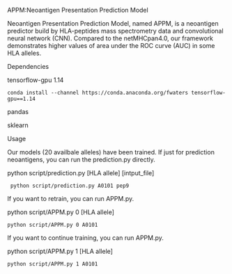 APPM:Neoantigen Presentation Prediction Model

Neoantigen Presentation Prediction Model, named APPM, is a neoantigen predictor build by HLA-peptides mass spectrometry data and convolutional neural network (CNN). Compared to the netMHCpan4.0, our framework demonstrates higher values of area under the ROC curve (AUC) in some HLA alleles.

Dependencies

tensorflow-gpu 1.14

    conda install --channel https://conda.anaconda.org/fwaters tensorflow-gpu==1.14

pandas

sklearn

Usage


Our models (20 availbale alleles) have been trained. If just for prediction neoantigens, you can run the prediction.py directly.

python script/prediction.py [HLA allele] [intput_file]
     
     python script/prediction.py A0101 pep9

If you want to retrain, you can run APPM.py.

python script/APPM.py 0 [HLA allele]
    
    python script/APPM.py 0 A0101

If you want to continue training, you can run APPM.py.

python script/APPM.py 1 [HLA allele]
    
    python script/APPM.py 1 A0101
